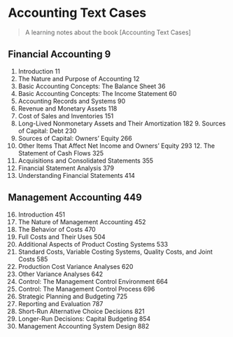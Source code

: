 # Accounting Text Cases

> A learning notes about the book [Accounting Text Cases]

## Financial Accounting 9

1. Introduction 11
2. The Nature and Purpose of Accounting 12
3. Basic Accounting Concepts: The Balance Sheet 36
4. Basic Accounting Concepts: The Income Statement 60
5. Accounting Records and Systems 90
6. Revenue and Monetary Assets 118
7. Cost of Sales and Inventories 151
8. Long-Lived Nonmonetary Assets and Their Amortization 182 9. Sources of Capital: Debt 230
10. Sources of Capital: Owners’ Equity 266
11. Other Items That Affect Net Income and Owners’ Equity 293 12. The Statement of Cash Flows 325
13. Acquisitions and Consolidated Statements 355
14. Financial Statement Analysis 379
15. Understanding Financial Statements 414

## Management Accounting 449

16. Introduction 451
17. The Nature of Management Accounting 452
18. The Behavior of Costs 470
19. Full Costs and Their Uses 504
20. Additional Aspects of Product Costing Systems 533
21. Standard Costs, Variable Costing Systems, Quality Costs, and Joint Costs 585 
22. Production Cost Variance Analyses 620
23. Other Variance Analyses 642
24. Control: The Management Control Environment 664 
25. Control: The Management Control Process 696
26. Strategic Planning and Budgeting 725
27. Reporting and Evaluation 787
28. Short-Run Alternative Choice Decisions 821
29. Longer-Run Decisions: Capital Budgeting 854
30. Management Accounting System Design 882 
